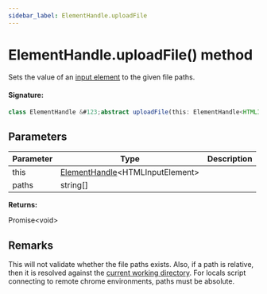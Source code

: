 ```yaml
---
sidebar_label: ElementHandle.uploadFile
---
```


# ElementHandle.uploadFile() method

Sets the value of an [input element](https://developer.mozilla.org/en-US/docs/Web/HTML/Element/input) to the given file paths.

#### Signature:

```typescript
class ElementHandle &#123;abstract uploadFile(this: ElementHandle<HTMLInputElement>, ...paths: string[]): Promise<void>;&#125;
```

## Parameters

| Parameter | Type                                                                  | Description |
| --------- | --------------------------------------------------------------------- | ----------- |
| this      | [ElementHandle](./puppeteer.elementhandle.md)&lt;HTMLInputElement&gt; |             |
| paths     | string\[\]                                                            |             |

**Returns:**

Promise&lt;void&gt;

## Remarks

This will not validate whether the file paths exists. Also, if a path is relative, then it is resolved against the [current working directory](https://nodejs.org/api/process.html#process_process_cwd). For locals script connecting to remote chrome environments, paths must be absolute.
